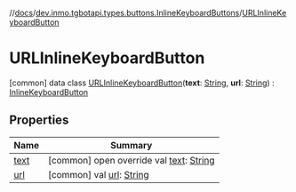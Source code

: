 //[docs](../../../index.md)/[dev.inmo.tgbotapi.types.buttons.InlineKeyboardButtons](../index.md)/[URLInlineKeyboardButton](index.md)



# URLInlineKeyboardButton  
 [common] data class [URLInlineKeyboardButton](index.md)(**text**: [String](https://kotlinlang.org/api/latest/jvm/stdlib/kotlin/-string/index.html), **url**: [String](https://kotlinlang.org/api/latest/jvm/stdlib/kotlin/-string/index.html)) : [InlineKeyboardButton](../-inline-keyboard-button/index.md)   


## Properties  
  
|  Name |  Summary | 
|---|---|
| <a name="dev.inmo.tgbotapi.types.buttons.InlineKeyboardButtons/URLInlineKeyboardButton/text/#/PointingToDeclaration/"></a>[text](text.md)| <a name="dev.inmo.tgbotapi.types.buttons.InlineKeyboardButtons/URLInlineKeyboardButton/text/#/PointingToDeclaration/"></a> [common] open override val [text](text.md): [String](https://kotlinlang.org/api/latest/jvm/stdlib/kotlin/-string/index.html)   <br>|
| <a name="dev.inmo.tgbotapi.types.buttons.InlineKeyboardButtons/URLInlineKeyboardButton/url/#/PointingToDeclaration/"></a>[url](url.md)| <a name="dev.inmo.tgbotapi.types.buttons.InlineKeyboardButtons/URLInlineKeyboardButton/url/#/PointingToDeclaration/"></a> [common] val [url](url.md): [String](https://kotlinlang.org/api/latest/jvm/stdlib/kotlin/-string/index.html)   <br>|


